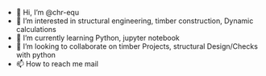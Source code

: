 - 👋 Hi, I’m @chr-equ
- 👀 I’m interested in structural engineering, timber construction, Dynamic calculations
- 🌱 I’m currently learning Python, jupyter notebook
- 💞️ I’m looking to collaborate on timber Projects, structural Design/Checks with python 
- 📫 How to reach me mail 

<!---
chr-equ/chr-equ is a ✨ special ✨ repository because its `README.md` (this file) appears on your GitHub profile.
You can click the Preview link to take a look at your changes.
--->
